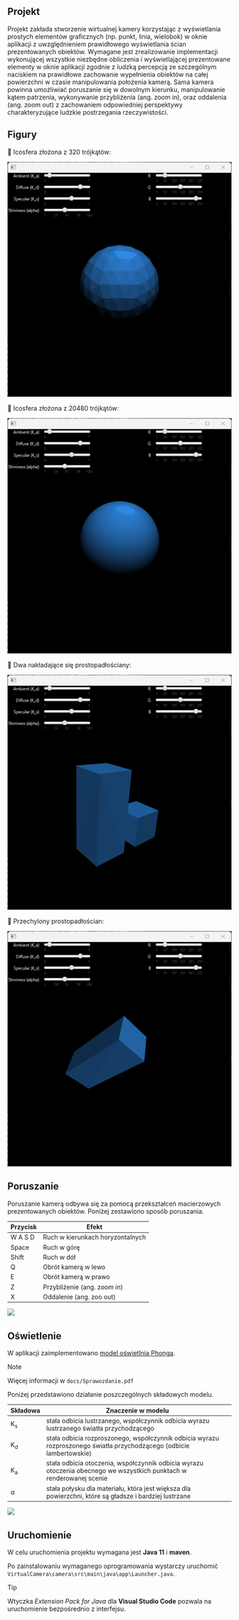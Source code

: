 ## Projekt
Projekt zakłada stworzenie wirtualnej kamery korzystając z wyświetlania prostych elementów graficznych (np. punkt, linia, wielobok) w oknie aplikacji z uwzględnieniem prawidłowego wyświetlania ścian prezentowanych obiektów. Wymagane jest zrealizowanie implementacji wykonującej wszystkie niezbędne obliczenia i wyświetlającej prezentowane elementy w oknie aplikacji zgodnie z ludzką percepcją ze szczególnym naciskiem na prawidłowe zachowanie wypełnienia obiektów na całej powierzchni w czasie manipulowania położenia kamerą. Sama kamera powinna umożliwiać poruszanie się w dowolnym kierunku, manipulowanie kątem patrzenia, wykonywanie przybliżenia (ang. zoom in), oraz oddalenia (ang. zoom out) z zachowaniem odpowiedniej perspektywy charakteryzujące ludzkie postrzegania rzeczywistości.

## Figury
:small_blue_diamond: Icosfera złożona z 320 trójkątów:

![](docs/icosphere_dens3.png)

:small_blue_diamond: Icosfera złożona z 20480 trójkątów:

![](docs/icosphere_dens4.png)

:small_blue_diamond: Dwa nakładające się prostopadłościany:

![](docs/two_prism.png)

:small_blue_diamond: Przechylony prostopadłościan:

![](docs/prism.png)

## Poruszanie
Poruszanie kamerą odbywa się za pomocą przekształceń macierzowych prezentowanych obiektów. 
Poniżej zestawiono sposób poruszania.

|Przycisk|Efekt|
|-|-|
|W A S D|Ruch w kierunkach horyzontalnych|
|Space|Ruch w górę|
|Shift|Ruch w dół|
|Q|Obrót kamerą w lewo|
|E|Obrót kamerą w prawo|
|Z|Przybliżenie (ang. zoom in)|
|X|Oddalenie (ang. zoo out)|

![](docs/Movement.gif)

## Oświetlenie
W aplikacji zaimplementowano [model oświetlnia Phonga](https://en.wikipedia.org/wiki/Phong_reflection_model).
> [!NOTE]
> Więcej informacji w `docs/Sprawozdanie.pdf`

Poniżej przedstawiono działanie poszczególnych składowych modelu.

|Składowa|Znaczenie w modelu|
|-|-|
|K<sub>s</sub>| stała odbicia lustrzanego, współczynnik odbicia wyrazu lustrzanego światła przychodzącego|
|K<sub>d</sub>| stała odbicia rozproszonego, współczynnik odbicia wyrazu rozproszonego światła przychodzącego (odbicie lambertowskie)|
|K<sub>a</sub>| stała odbicia otoczenia, współczynnik odbicia wyrazu otoczenia obecnego we wszystkich punktach w renderowanej scenie|
|α|stała połysku dla materiału, która jest większa dla powierzchni, które są gładsze i bardziej lustrzane|



![](docs/Sliders.gif)

## Uruchomienie
W celu uruchomienia projektu wymagana jest **Java 11** i **maven**.

Po zainstalowaniu wymaganego oprogramowania wystarczy uruchomić `VirtualCamera\camera\src\main\java\app\Launcher.java`.

> [!TIP]
> Wtyczka *Extension Pack for Java* dla **Visual Studio Code** pozwala na uruchomienie bezpośrednio z interfejsu.
